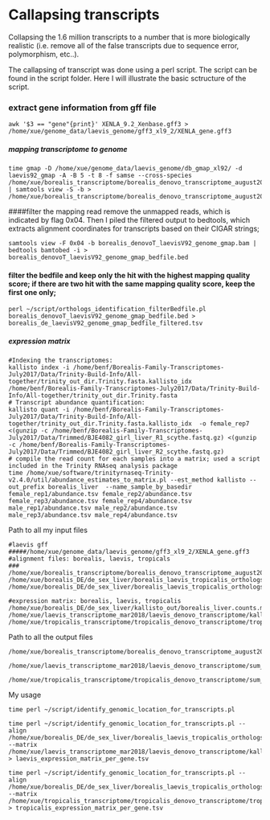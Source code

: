 # Callapsing transcripts
Collapsing the 1.6 million transcripts to a number that is more biologically realistic (i.e. remove all of the false transcripts due to sequence error, polymorphism, etc..).

The callapsing of transcript was done using a perl script. The script can be found in the script folder. Here I will illustrate the basic sctructure of the script. 


### extract gene information from gff file
```
awk '$3 == "gene"{print}' XENLA_9.2_Xenbase.gff3 > /home/xue/genome_data/laevis_genome/gff3_xl9_2/XENLA_gene.gff3
```

##### mapping transcriptome to genome
```
time gmap -D /home/xue/genome_data/laevis_genome/db_gmap_xl92/ -d laevis92_gmap -A -B 5 -t 8 -f samse --cross-species /home/xue/borealis_transcriptome/borealis_denovo_transcriptome_august2017/subset_1.fasta | samtools view -S -b > /home/xue/borealis_transcriptome/borealis_denovo_transcriptome_august2017/borealis_denovoT_laevisV92_genome_gmap_subset1.bam
```
####filter the mapping read remove the unmapped reads, which is indicated by flag 0x04. Then I piled the filtered output to bedtools, which extracts alignment coordinates for transcripts based on their CIGAR strings;
```
samtools view -F 0x04 -b borealis_denovoT_laevisV92_genome_gmap.bam | bedtools bamtobed -i > borealis_denovoT_laevisV92_genome_gmap_bedfile.bed
```
#### filter the bedfile and keep only the hit with the highest mapping quality score; if there are two hit with the same mapping quality score, keep the first one only;
```
perl ~/script/orthologs_identification_filterBedfile.pl borealis_denovoT_laevisV92_genome_gmap_bedfile.bed > borealis_de_laevisV92_genome_gmap_bedfile_filtered.tsv
```
##### expression matrix 
```
#Indexing the transcriptomes:
kallisto index -i /home/benf/Borealis-Family-Transcriptomes-July2017/Data/Trinity-Build-Info/All-together/trinity_out_dir.Trinity.fasta.kallisto_idx /home/benf/Borealis-Family-Transcriptomes-July2017/Data/Trinity-Build-Info/All-together/trinity_out_dir.Trinity.fasta
# Transcript abundance quantification:
kallisto quant -i /home/benf/Borealis-Family-Transcriptomes-July2017/Data/Trinity-Build-Info/All-together/trinity_out_dir.Trinity.fasta.kallisto_idx  -o female_rep7 <(gunzip -c /home/benf/Borealis-Family-Transcriptomes-July2017/Data/Trimmed/BJE4082_girl_liver_R1_scythe.fastq.gz) <(gunzip -c /home/benf/Borealis-Family-Transcriptomes-July2017/Data/Trimmed/BJE4082_girl_liver_R2_scythe.fastq.gz)
# compile the read count for each samples into a matrix; used a script included in the Trinity RNAseq analysis package
time /home/xue/software/trinityrnaseq-Trinity-v2.4.0/util/abundance_estimates_to_matrix.pl --est_method kallisto --out_prefix borealis_liver  --name_sample_by_basedir female_rep1/abundance.tsv female_rep2/abundance.tsv female_rep3/abundance.tsv female_rep4/abundance.tsv male_rep1/abundance.tsv male_rep2/abundance.tsv male_rep3/abundance.tsv male_rep4/abundance.tsv
```

Path to all my input files
```
#laevis gff
#####/home/xue/genome_data/laevis_genome/gff3_xl9_2/XENLA_gene.gff3
#alignment files: borealis, laevis, tropicals
### /home/xue/borealis_transcriptome/borealis_denovo_transcriptome_august2017/borealis_denovoT_laevisV92_genome_gmap_filtered.bed
/home/xue/borealis_DE/de_sex_liver/borealis_laevis_tropicalis_orthologs/orthologs_laevisGenomeApproach/laevis_denovoT_laevisV92_genome_gmap_bedfile_filtered.bed
/home/xue/borealis_DE/de_sex_liver/borealis_laevis_tropicalis_orthologs/orthologs_laevisGenomeApproach/tropicalis_denovoT_laevisV92_genome_gmap_bedfile_filtered.bed

#expression matrix: borealis, laevis, tropicalis
/home/xue/borealis_DE/de_sex_liver/kallisto_out/borealis_liver.counts.matrix
/home/xue/laevis_transcriptome_mar2018/laevis_denovo_transcriptome/kallisto_out/laevis_denovo.counts.matrix
/home/xue/tropicalis_transcriptome/tropicalis_denovo_transcriptome/tropicalis_kallisto_denovo/tropicalis_denovo.counts.matrix
```

Path to all the output files
```
/home/xue/borealis_transcriptome/borealis_denovo_transcriptome_august2017/sum_expression/borealis_expression_matrix_per_gene.tsv

/home/xue/laevis_transcriptome_mar2018/laevis_denovo_transcriptome/sum_expression/laevis_expression_matrix_per_gene.tsv

/home/xue/tropicalis_transcriptome/tropicalis_denovo_transcriptome/sum_expression/tropicalis_expression_matrix_per_gene.tsv
```

My usage
```
time perl ~/script/identify_genomic_location_for_transcripts.pl

time perl ~/script/identify_genomic_location_for_transcripts.pl --align /home/xue/borealis_DE/de_sex_liver/borealis_laevis_tropicalis_orthologs/orthologs_laevisGenomeApproach/laevis_denovoT_laevisV92_genome_gmap_bedfile_filtered.bed --matrix /home/xue/laevis_transcriptome_mar2018/laevis_denovo_transcriptome/kallisto_out/laevis_denovo.counts.matrix > laevis_expression_matrix_per_gene.tsv

time perl ~/script/identify_genomic_location_for_transcripts.pl --align /home/xue/borealis_DE/de_sex_liver/borealis_laevis_tropicalis_orthologs/orthologs_laevisGenomeApproach/tropicalis_denovoT_laevisV92_genome_gmap_bedfile_filtered.bed --matrix /home/xue/tropicalis_transcriptome/tropicalis_denovo_transcriptome/tropicalis_kallisto_denovo/tropicalis_denovo.counts.matrix > tropicalis_expression_matrix_per_gene.tsv
```

